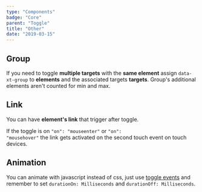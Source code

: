 ```yaml
---
type: "Components"
badge: "Core"
parent: "Toggle"
title: "Other"
date: "2019-03-15"
---
```


## Group

If you need to toggle **multiple targets** with the **same element** assign `data-xt-group` to **elements** and the associated targets **targets**. Group's additional elements aren't counted for min and max.

<demo>
  <demovanilla src="vanilla/components/toggle/group">
  </demovanilla>
</demo>

## Link

You can have **element's link** that trigger after toggle.

If the toggle is on <code>"on": "mouseenter"</code> or <code>"on": "mousehover"</code> the link gets activated on the second touch event on touch devices.

<demo>
  <demovanilla src="vanilla/components/toggle/with-link">
  </demovanilla>
  <demovanilla src="vanilla/components/toggle/with-link-hover">
  </demovanilla>
</demo>

## Animation

You can animate with javascript instead of css, just use [toggle events](/components/toggle/api#events) and remember to set `durationOn: Milliseconds` and `durationOff: Milliseconds`.

<demo>
  <demovanilla src="vanilla/components/toggle/animation-js">
  </demovanilla>
</demo>
